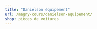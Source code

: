 ```yaml
---
title: "Danielson équipement"
url: /magny-cours/danielson-equipement/
shop: pièces de voitures
---
```

